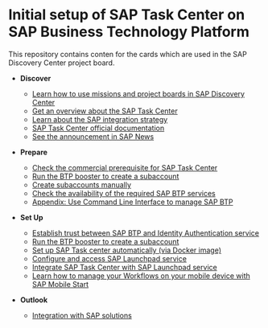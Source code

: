 # Initial setup of SAP Task Center on SAP Business Technology Platform

This repository contains conten for the cards which are used in the SAP Discovery Center project board.

- **Discover**
   - [Learn how to use missions and project boards in SAP Discovery Center](https://github.com/SAP-samples/btp-task-center-integration/blob/main/btp-inital-setup/learn-how-missions-and-project-boards-in-dc.md)
   - [Get an overview about the SAP Task Center](https://github.com/SAP-samples/btp-task-center-integration/blob/main/btp-inital-setup/get-an-overview-about-sap-task-center.md)
   - [Learn about the SAP integration strategy](https://github.com/SAP-samples/btp-task-center-integration/blob/main/btp-inital-setup/sap-integration-startegy.md)
   - [SAP Task Center official documentation](https://github.com/SAP-samples/btp-task-center-integration/blob/main/btp-inital-setup/sap-task-center-documentation.md)
   - [See the announcement in SAP News](https://github.com/SAP-samples/btp-task-center-integration/blob/main/btp-inital-setup/sap-task-center-documentation.md)

- **Prepare**

    - [Check the commercial prerequisite for SAP Task Center](https://github.com/SAP-samples/btp-task-center-integration/blob/main/btp-inital-setup/check-commercial-prereq-for-sap-task-center.md)
    - [Run the BTP booster to create a subaccount](https://github.com/SAP-samples/btp-task-center-integration/blob/main/btp-inital-setup/run-booster-to-create-subaccount.md)
    - [Create subaccounts manually](https://github.com/SAP-samples/btp-task-center-integration/blob/main/btp-inital-setup/create-subaccount-manually.md)
    - [Check the availability of the required SAP BTP services](https://github.com/SAP-samples/btp-task-center-integration/blob/main/btp-inital-setup/create-subaccount-manually.md)
    - [Appendix: Use Command Line Interface to manage SAP BTP](https://github.com/SAP-samples/btp-task-center-integration/blob/main/btp-inital-setup/btp_cli.md)

- **Set Up**

    - [Establish trust between SAP BTP and Identity Authentication service](https://github.com/SAP-samples/btp-task-center-integration/blob/main/btp-inital-setup/trust-setup-with-btp.md)
    - [Run the BTP booster to create a subaccount](https://github.com/SAP-samples/btp-task-center-integration/blob/main/btp-inital-setup/set-up-sap-task-center-automatically.md)
    - [Set up SAP Task center automatically (via Docker image)](https://github.com/SAP-samples/btp-setup-automator/blob/main/usecases/released/discoverycenter/3774-taskcenter/README.md)
    - [Configure and access SAP Launchpad service](https://github.com/SAP-samples/btp-task-center-integration/blob/main/btp-inital-setup/config-lp-service.md)
    - [Integrate SAP Task Center with SAP Launchpad service](https://github.com/SAP-samples/btp-task-center-integration/blob/main/btp-inital-setup/integrate-sap-task-center-with-sap-lp-service.md)
    - [Learn how to manage your Workflows on your mobile device with SAP Mobile Start](https://github.com/SAP-samples/btp-task-center-integration/blob/main/btp-inital-setup/integrate-task-center-with-mobile-start.md)

- **Outlook**
    - [Integration with SAP solutions](https://github.com/SAP-samples/btp-task-center-integration/blob/main/btp-inital-setup/integration-with-sap-solutions.md)
